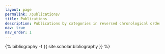 ```yaml
---
layout: page
permalink: /publications/
title: Publications
description: Publications by categories in reversed chronological order
nav: true
nav_order: 1
---
```

<!-- _pages/publications.md -->
<div class="publications">

{% bibliography -f {{ site.scholar.bibliography }} %}

</div>
